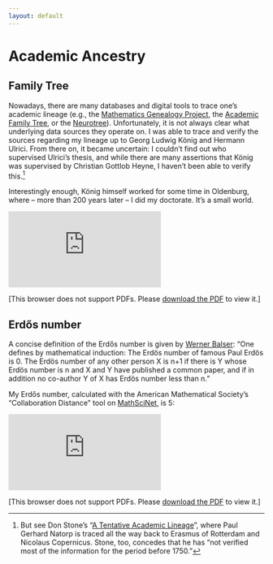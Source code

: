 ```yaml
---
layout: default
---
```


# Academic Ancestry

## Family Tree

Nowadays, there are many databases and digital tools to trace one’s academic lineage (e.g., the [Mathematics Genealogy Project](https://www.genealogy.math.ndsu.nodak.edu/), the [Academic Family Tree](https://academictree.org/), or the [Neurotree](https://neurotree.org/neurotree/)). Unfortunately, it is not always clear what underlying data sources they operate on. I was able to trace and verify the sources regarding my lineage up to Georg Ludwig König and Hermann Ulrici. From there on, it became uncertain: I couldn’t find out who supervised Ulrici’s thesis, and while there are many assertions that König was supervised by Christian Gottlob Heyne, I haven’t been able to verify this.[^1]

Interestingly enough, König himself worked for some time in Oldenburg, where – more than 200 years later – I did my doctorate. It’s a small world.

<object data="https://alephmembeth.github.io/files/tree.pdf" type="application/pdf" width="1000px" height="500px">
   <embed src="https://alephmembeth.github.io/files/tree.pdf">
      <p>[This browser does not support PDFs. Please <a href="https://alephmembeth.github.io/files/tree.pdf">download the PDF</a> to view it.]</p>
   </embed>
</object>

## Erdős number

A concise definition of the Erdős number is given by [Werner Balser](https://www.uni-ulm.de/en/mawi/iaa/members/ehemalige/prof-dr-werner-balser/my-erdoes-number/): “One defines by mathematical induction: The Erdös number of famous Paul Erdös is 0. The Erdös number of any other person X is n+1 if there is Y whose Erdös number is n and X and Y have published a common paper, and if in addition no co-author Y of X has Erdös number less than n.”

My Erdős number, calculated with the American Mathematical Society’s “Collaboration Distance” tool on [MathSciNet](https://mathscinet.ams.org/mathscinet/freetools/collab-dist), is 5:

<object data="https://alephmembeth.github.io/files/erdoes.pdf" type="application/pdf" width="1000px" height="500px">
   <embed src="https://alephmembeth.github.io/files/erdoes.pdf">
      <p>[This browser does not support PDFs. Please <a href="https://alephmembeth.github.io/files/erdoes.pdf">download the PDF</a> to view it.]</p>
   </embed>
</object>

[^1]: But see Don Stone’s “[A Tentative Academic Lineage](https://donstonetech.com/Charts/AcademicGenealogy/StoneAcademicGenealogy.htm)”, where Paul Gerhard Natorp is traced all the way back to Erasmus of Rotterdam and Nicolaus Copernicus. Stone, too, concedes that he has “not verified most of the information for the period before 1750.”

